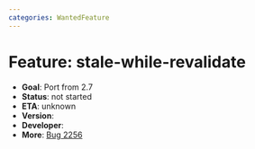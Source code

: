 ```yaml
---
categories: WantedFeature
---
```

# Feature: stale-while-revalidate

- **Goal**: Port from 2.7
- **Status**: not started
- **ETA**: unknown
- **Version**:
- **Developer**:
- **More**:
  [Bug 2256](https://bugs.squid-cache.org/show_bug.cgi?id=2256)

